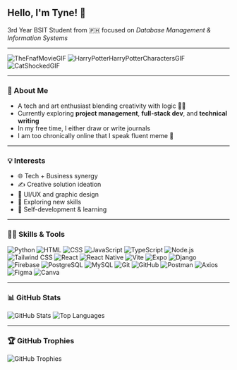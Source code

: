 ## Hello, I'm Tyne! 👋

3rd Year BSIT Student from 🇵🇭 focused on *Database Management & Information Systems*

---

![TheFnafMovieGIF](https://github.com/user-attachments/assets/c46c9438-c49c-4452-b360-7865c3450532)  ![HarryPotterHarryPotterCharactersGIF](https://github.com/user-attachments/assets/5f8ad3ef-554a-4563-894c-9b7665c50086)  ![CatShockedGIF](https://github.com/user-attachments/assets/821087c3-13d6-4763-a820-e627c8e7849a)





---

### 🌻 About Me

- A tech and art enthusiast blending creativity with logic 🎨🧠  
- Currently exploring **project management**, **full-stack dev**, and **technical writing**  
- In my free time, I either draw or write journals  
- I am too chronically online that I speak fluent meme 🐸  

---

### 💡 Interests

- 🌐 Tech + Business synergy  
- ✍️ Creative solution ideation  
- 🎨 UI/UX and graphic design  
- 🧪 Exploring new skills  
- 🧠 Self-development & learning  

---

### 👩‍💻 Skills & Tools

![Python](https://img.shields.io/badge/Python-3776AB?style=flat&logo=python&logoColor=white)  ![HTML](https://img.shields.io/badge/HTML5-E34F26?style=flat&logo=html5&logoColor=white)  ![CSS](https://img.shields.io/badge/CSS3-1572B6?style=flat&logo=css3&logoColor=white)  ![JavaScript](https://img.shields.io/badge/JavaScript-F7DF1E?style=flat&logo=javascript&logoColor=black)  ![TypeScript](https://img.shields.io/badge/TypeScript-007ACC?style=flat&logo=typescript&logoColor=white)  ![Node.js](https://img.shields.io/badge/Node.js-339933?style=flat&logo=nodedotjs&logoColor=white)  ![Tailwind CSS](https://img.shields.io/badge/TailwindCSS-06B6D4?style=flat&logo=tailwindcss&logoColor=white)  ![React](https://img.shields.io/badge/React-20232A?style=flat&logo=react&logoColor=61DAFB)  ![React Native](https://img.shields.io/badge/React_Native-20232A?style=flat&logo=react&logoColor=61DAFB)  ![Vite](https://img.shields.io/badge/Vite-646CFF?style=flat&logo=vite&logoColor=white)  ![Expo](https://img.shields.io/badge/Expo-000020?style=flat&logo=expo&logoColor=white)  ![Django](https://img.shields.io/badge/Django-092E20?style=flat&logo=django&logoColor=white)  ![Firebase](https://img.shields.io/badge/Firebase-FFCA28?style=flat&logo=firebase&logoColor=black)  ![PostgreSQL](https://img.shields.io/badge/PostgreSQL-4169E1?style=flat&logo=postgresql&logoColor=white)  ![MySQL](https://img.shields.io/badge/MySQL-4479A1?style=flat&logo=mysql&logoColor=white)  ![Git](https://img.shields.io/badge/Git-F05032?style=flat&logo=git&logoColor=white)  ![GitHub](https://img.shields.io/badge/GitHub-181717?style=flat&logo=github&logoColor=white)  ![Postman](https://img.shields.io/badge/Postman-FF6C37?style=flat&logo=postman&logoColor=white)  ![Axios](https://img.shields.io/badge/Axios-5A29E4?style=flat&logo=axios&logoColor=white)  ![Figma](https://img.shields.io/badge/Figma-F24E1E?style=flat&logo=figma&logoColor=white)  ![Canva](https://img.shields.io/badge/Canva-00C4CC?style=flat&logo=canva&logoColor=white)

---

### 📊 GitHub Stats

![GitHub Stats](https://github-readme-stats.vercel.app/api?username=cmosqueda&show_icons=true&theme=radical)  ![Top Languages](https://github-readme-stats.vercel.app/api/top-langs/?username=cmosqueda&layout=compact&theme=radical)

---

### 🏆 GitHub Trophies

![GitHub Trophies](https://github-profile-trophy.vercel.app/?username=cmosqueda&theme=onestar&no-bg=true&row=1)

